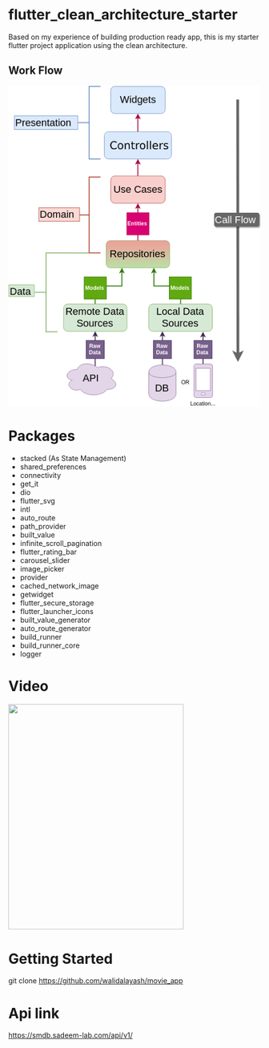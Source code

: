# flutter_clean_architecture_starter

Based on my experience of building production ready app, this is my starter flutter project application using the clean architecture.


## Work Flow

![alt text](images/Clean-Architecture-Flutter-Diagram.png?raw=true)

# Packages 
  - stacked (As State Management) 
  - shared_preferences
  - connectivity
  - get_it
  - dio
  - flutter_svg
  - intl
  - auto_route
  - path_provider
  - built_value
  - infinite_scroll_pagination
  - flutter_rating_bar
  - carousel_slider
  - image_picker
  - provider
  - cached_network_image
  - getwidget
  - flutter_secure_storage
  - flutter_launcher_icons
  - built_value_generator
  - auto_route_generator
  - build_runner
  - build_runner_core
  - logger
  
 
 # Video 
<img src="https://github.com/walidalayash/movie_app/assets/83910549/2f7f2e1d-d678-473d-8491-62ce75cca652" width="350" height="450">

# Getting Started
git clone https://github.com/walidalayash/movie_app

 # Api link
 https://smdb.sadeem-lab.com/api/v1/
